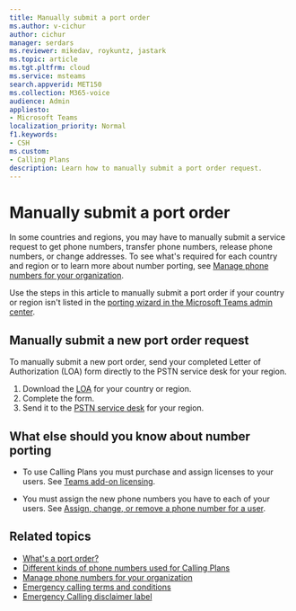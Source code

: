 ```yaml
---
title: Manually submit a port order
ms.author: v-cichur
author: cichur
manager: serdars
ms.reviewer: mikedav, roykuntz, jastark
ms.topic: article
ms.tgt.pltfrm: cloud
ms.service: msteams
search.appverid: MET150
ms.collection: M365-voice
audience: Admin
appliesto:
- Microsoft Teams
localization_priority: Normal
f1.keywords:
- CSH
ms.custom:
- Calling Plans
description: Learn how to manually submit a port order request.
---
```


# Manually submit a port order

In some countries and regions, you may have to manually submit a service request to get phone numbers, transfer phone numbers, release phone numbers, or change addresses. To see what's required for each country and region or to learn more about number porting, see [Manage phone numbers for your organization](../manage-phone-numbers-for-your-organization/manage-phone-numbers-for-your-organization.md).

Use the steps in this article to manually submit a port order if your country or region isn't listed in the [porting wizard in the Microsoft Teams admin center](transfer-phone-numbers-to-teams.md).

## Manually submit a new port order request

To manually submit a new port order, send your completed Letter of Authorization (LOA) form directly to the PSTN service desk for your region.

1. Download the [LOA](../manage-phone-numbers-for-your-organization/manage-phone-numbers-for-your-organization.md) for your country or region.
2. Complete the form.
3. Send it to the [PSTN service desk](../manage-phone-numbers-for-your-organization/contact-pstn-service-desk.md) for your region.

## What else should you know about number porting

- To use Calling Plans you must purchase and assign licenses to your users. See [Teams add-on licensing](https://docs.microsoft.com/microsoftteams/teams-add-on-licensing/microsoft-teams-add-on-licensing).

- You must assign the new phone numbers you have to each of your users. See [Assign, change, or remove a phone number for a user](../assign-change-or-remove-a-phone-number-for-a-user.md).

## Related topics

- [What's a port order?](port-order-overview.md)
- [Different kinds of phone numbers used for Calling Plans](../different-kinds-of-phone-numbers-used-for-calling-plans.md)
- [Manage phone numbers for your organization](../manage-phone-numbers-for-your-organization/manage-phone-numbers-for-your-organization.md)
- [Emergency calling terms and conditions](../emergency-calling-terms-and-conditions.md)
- [Emergency Calling disclaimer label](https://github.com/MicrosoftDocs/OfficeDocs-SkypeForBusiness/blob/live/Teams/downloads/emergency-calling/emergency-calling-label-(en-us)-(v.1.0).zip?raw=true)
